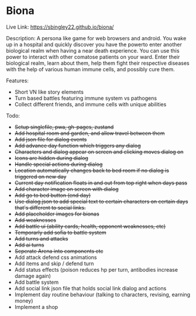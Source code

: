 # Biona

Live Link: https://sbingley22.github.io/biona/

Description:
A persona like game for web browsers and android. You wake up in a hospital and quickly discover you have the powerto enter another biological realm when having a near death experience. You can use this power to interact with other comatose patients on your ward. Enter their biological realm, learn about them, help them fight their respective diseases with the help of various human immune cells, and possibly cure them.

Features:
- Short VN like story elements
- Turn based battles featuring immune system vs pathogens
- Collect different friends, and immune cells with unique abilities

Todo:
- ~~Setup singlefile, pwa, gh-pages, zustand~~
- ~~Add hospital room and garden, and allow travel between them~~
- ~~Add json file for dialog events~~
- ~~Add advance day function which triggers any dialog~~
- ~~Characters and dialog appear on screen and clicking moves dialog on~~
- ~~Icons are hidden during dialog~~
- ~~Handle special actions during dialog~~
- ~~Location automatically changes back to bed room if no dialog is triggered on new day~~
- ~~Current day notification floats in and out from top right when days pass~~
- ~~Add character image on screen with dialog~~
- ~~Add go to bed button (end day)~~
- ~~Use dialog.json to add special text to certain characters on certain days that's different to social links.~~
- ~~Add placeholder images for bionas~~
- ~~Add weaknesses~~
- ~~Add battle ui (ability cards, health, opponent weaknesses, etc)~~
- ~~Temporarly add sofia to battle system~~
- ~~Add turns and attacks~~
- ~~Add ai turns~~
- ~~Seperate Arena into components etc~~
- Add attack defend css animations
- Add items and skip / defend turn
- Add status effects (poison reduces hp per turn, antibodies increase damage again)
- Add battle system
- Add social link json file that holds social link dialog and actions
- Implement day routine behaviour (talking to characters, revising, earning money)
- Implement a shop
